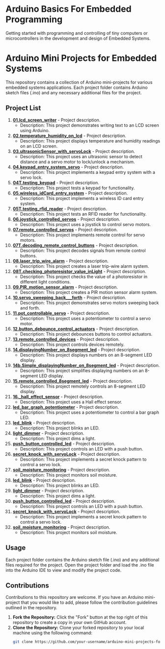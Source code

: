 # Arduino Basics For Embedded Programming
Getting started with programming and controlling of tiny computers or microcontrollers in the development and design of Embedded Systems.

# Arduino Mini Projects for Embedded Systems

This repository contains a collection of Arduino mini-projects for various embedded systems applications. Each project folder contains Arduino sketch files (.ino) and any necessary additional files for the project.

## Project List

1. [**01.lcd_screen_writer**](./01.lcd_screen_writer) - Project description.
   - Description: This project demonstrates writing text to an LCD screen using Arduino.
2. [**02.temperature_humidity_on_lcd**](./02.temperature_humidity_on_lcd) - Project description.
   - Description: This project displays temperature and humidity readings on an LCD screen.
3. [**03.ultrasonicSensor_with_servoLock**](./03.ultrasonicSensor_with_servoLock) - Project description.
   - Description: This project uses an ultrasonic sensor to detect distance and a servo motor to lock/unlock a mechanism.
4. [**04.keypad_entry_system_servo**](./04.keypad_entry_system_servo) - Project description.
   - Description: This project implements a keypad entry system with a servo lock.
5. [**04T.testing_keypad**](./04T.testing_keypad) - Project description.
   - Description: This project tests a keypad for functionality.
6. [**05.wireless_idCard_entry_system**](./05.wireless_idCard_entry_system) - Project description.
   - Description: This project implements a wireless ID card entry system.
7. [**05T.testing_rfid_reader**](./05T.testing_rfid_reader) - Project description.
   - Description: This project tests an RFID reader for functionality.
8. [**06.joystick_controlled_servos**](./06.joystick_controlled_servos) - Project description.
   - Description: This project uses a joystick to control servo motors.
9. [**07.remote_controlled_servos**](./07.remote_controlled_servos) - Project description.
   - Description: This project implements remote control for servo motors.
10. [**07T.decoding_remote_control_buttons**](./07T.decoding_remote_control_buttons) - Project description.
    - Description: This project decodes signals from remote control buttons.
11. [**08.laser_trip_wire_alarm**](./08.laser_trip_wire_alarm) - Project description.
    - Description: This project creates a laser trip-wire alarm system.
12. [**08T.checking_photoresistor_value_inLight**](./08T.checking_photoresistor_value_inLight) - Project description.
    - Description: This project checks the value of a photoresistor in different light conditions.
13. [**09.PIR_motion_sensor_alarm**](./09.PIR_motion_sensor_alarm) - Project description.
    - Description: This project creates a PIR motion sensor alarm system.
14. [**10.servo_sweeping_back___forth**](./10.servo_sweeping_back___forth) - Project description.
    - Description: This project demonstrates servo motors sweeping back and forth.
15. [**11.pot_controllable_servo**](./11.pot_controllable_servo) - Project description.
    - Description: This project uses a potentiometer to control a servo motor.
16. [**12.button_debounce_control_actuators**](./12.button_debounce_control_actuators) - Project description.
    - Description: This project debounces buttons to control actuators.
17. [**13.remote_controlled_devices**](./13.remote_controlled_devices) - Project description.
    - Description: This project controls devices remotely.
18. [**14.displayingNumber_on_8segment_led**](./14.displayingNumber_on_8segment_led) - Project description.
    - Description: This project displays numbers on an 8-segment LED display.
19. [**14b.Simple_displayingNumber_on_8segment_led**](./14b.Simple_displayingNumber_on_8segment_led) - Project description.
    - Description: This project simplifies displaying numbers on an 8-segment LED display.
20. [**15.remote_controlled_8segment_led**](./15.remote_controlled_8segment_led) - Project description.
    - Description: This project remotely controls an 8-segment LED display.
21. [**16._hall_effect_sensor**](./16._hall_effect_sensor) - Project description.
    - Description: This project uses a Hall effect sensor.
22. [**led_bar_graph_potentiometer**](./led_bar_graph_potentiometer) - Project description.
    - Description: This project uses a potentiometer to control a bar graph LED.
23. [**led_blink**](./led_blink) - Project description.
    - Description: This project blinks an LED.
24. [**light_dimmer**](./light_dimmer) - Project description.
    - Description: This project dims a light.
25. [**push_button_controlled_led**](./push_button_controlled_led) - Project description.
    - Description: This project controls an LED with a push button.
26. [**secret_knock_with_servoLock**](./secret_knock_with_servoLock) - Project description.
    - Description: This project implements a secret knock pattern to control a servo lock.
27. [**soil_moisture_monitoring**](./soil_moisture_monitoring) - Project description.
    - Description: This project monitors soil moisture.
28. [**led_blink**](./led_blink) - Project description.
    - Description: This project blinks an LED.
29. [**light_dimmer**](./light_dimmer) - Project description.
    - Description: This project dims a light.
30. [**push_button_controlled_led**](./push_button_controlled_led) - Project description.
    - Description: This project controls an LED with a push button.
31. [**secret_knock_with_servoLock**](./secret_knock_with_servoLock) - Project description.
    - Description: This project implements a secret knock pattern to control a servo lock.
32. [**soil_moisture_monitoring**](./soil_moisture_monitoring) - Project description.
    - Description: This project monitors soil moisture.

## Usage

Each project folder contains the Arduino sketch file (.ino) and any additional files required for the project. Open the project folder and load the .ino file into the Arduino IDE to view and modify the project code.

## Contributions

Contributions to this repository are welcome. If you have an Arduino mini-project that you would like to add, please follow the contribution guidelines outlined in the repository.

1. **Fork the Repository:** Click the "Fork" button at the top right of this repository to create a copy in your own GitHub account.
2. **Clone the Repository:** Clone your forked repository to your local machine using the following command:
   ```bash
   git clone https://github.com/your-username/arduino-mini-projects-for-embeddedSystems.git


